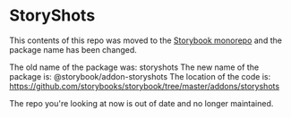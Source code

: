 # StoryShots

This contents of this repo was moved to the [Storybook monorepo](https://github.com/storybooks/storybook/) and the package name has been changed.

The old name of the package was: storyshots
The new name of the package is: @storybook/addon-storyshots
The location of the code is: https://github.com/storybooks/storybook/tree/master/addons/storyshots

The repo you're looking at now is out of date and no longer maintained.
